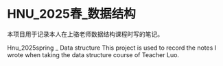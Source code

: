 # HNU_2025春_数据结构
本项目用于记录本人在上骆老师数据结构课程时写的笔记。

Hnu_2025spring _ Data structure
This project is used to record the notes I wrote when taking the data structure course of Teacher Luo.
